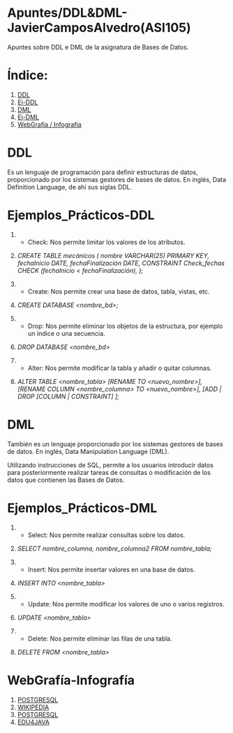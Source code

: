# Apuntes/DDL&DML-JavierCamposAlvedro(ASI105)
Apuntes sobre DDL e DML de la asignatura de Bases de Datos.

# Índice:
1. [DDL](#DDL)
2. [Ej-DDL](#Ejemplos_Prácticos-DDL)
3. [DML](#DML)
4. [Ej-DML](#Ejemplos_Prácticos-DML)
5. [WebGrafía / Infografía](#WebGrafía-Infografía)

# DDL
Es un lenguaje de programación para definir estructuras de datos, proporcionado por los sistemas gestores de bases de datos. En inglés, Data Definition Language, de ahí sus siglas DDL.

# Ejemplos_Prácticos-DDL
1.  - Check: Nos permite limitar los valores de los atributos.

2.    *CREATE TABLE mecánicos (
  nombre VARCHAR(25) PRIMARY KEY,
  fechaInicio DATE, 
  fechaFinalización DATE,
  CONSTRAINT Check_fechas
    CHECK (fechaInicio < fechaFinalización),
    );*
    
3.  - Create: Nos permite crear una base de datos, tabla, vistas, etc.

4.   *CREATE DATABASE <nombre_bd>;*

5.  - Drop: Nos permite eliminar los objetos de la estructura, por ejemplo un índice o una secuencia.

6.   *DROP DATABASE <nombre_bd>*

7.  - Alter: Nos permite modificar la tabla y añadir o quitar columnas.

8.   *ALTER TABLE <nombre_tabla>
    [RENAME TO <nuevo_nombre>],
    [RENAME COLUMN <nombre_columna> TO <nuevo_nombre>],
    [ADD | DROP [COLUMN | CONSTRAINT] <nombre>];*

# DML
También es un lenguaje proporcionado por los sistemas gestores de bases de datos. En inglés, Data Manipulation Language (DML).

Utilizando instrucciones de SQL, permite a los usuarios introducir datos para posteriormente realizar tareas de consultas o modificación de los datos que contienen las Bases de Datos.

# Ejemplos_Prácticos-DML
1.  - Select: Nos permite realizar consultas sobre los datos.

2.  *SELECT nombre_columna, nombre_columna2
     FROM nombre_tabla;*
     
3.  - Insert: Nos permite insertar valores en una base de datos.

4.  *INSERT INTO <nombre_tabla>*

5.  - Update: Nos permite modificar los valores de uno o varios registros.

6.  *UPDATE <nombre_tabla>*

7.  - Delete: Nos permite eliminar las filas de una tabla.

8.  *DELETE FROM <nombre_tabla>*

# WebGrafía-Infografía
1. [POSTGRESQL](https://www.postgresql.org/docs/)
2. [WIKIPEDIA](https://es.wikipedia.org/wiki/SQL)
3. [POSTGRESQL](https://todopostgresql.com/diferencias-entre-ddl-dml-y-dcl/)
4. [EDU4JAVA](http://www.edu4java.com/es/sql/sql4.html)


